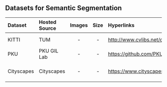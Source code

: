 ## Datasets for Semantic Segmentation

| Dataset | Hosted Source | Images | Size | Hyperlinks | Type |
| :--------   | :-----   | :----: | :----: | :---- | :----: |
| KITTI | TUM | - | - | http://www.cvlibs.net/datasets/kitti/eval_semantics.php | Dynamic Scenes |
|  PKU| PKU GIL Lab | - | -  | https://github.com/PKUGIL/PSSI | Aerial Photo |
| Cityscapes | Cityscapes | - | - | https://www.cityscapes-dataset.com/ | Urban Street Scenes |